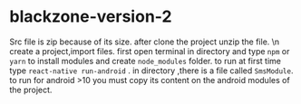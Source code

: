 # blackzone-version-2

Src file is zip because of its size. after clone the project unzip the file. \n
create a project,import files.
first open terminal in directory and type `npm` or `yarn` to install modules and create `node_modules` folder. to run at first time type
`react-native run-android` . in directory ,there is a file called `SmsModule`. to run for android >10 you must copy its content on the android modules of the project.
